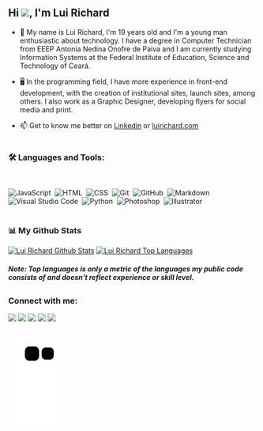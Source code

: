 
<h2 align="left">Hi <img src="https://raw.githubusercontent.com/MartinHeinz/MartinHeinz/master/wave.gif" width="30px">, I'm Lui Richard</h2>

- 📍 My name is Lui Richard, I'm 19 years old and I'm a young man enthusiastic about technology. I have a degree in Computer Technician from EEEP Antonia Nedina Onofre de Paiva and I am currently studying Information Systems at the Federal Institute of Education, Science and Technology of Ceará.

- 🖥️ In the programming field, I have more experience in front-end development, with the creation of institutional sites, launch sites, among others. I also work as a Graphic Designer, developing flyers for social media and print.

- 📫 Get to know me better on <a href="https://www.linkedin.com/in/luirichardsilvalima/">Linkedin</a> or <a href="https://www.luirichard.com">luirichard.com</a>

#

### 🛠 Languages and Tools:

<br>

![JavaScript](https://img.shields.io/badge/-JavaScript-05122A?style=flat&logo=javascript)&nbsp;
![HTML](https://img.shields.io/badge/-HTML-05122A?style=flat&logo=HTML5)&nbsp;
![CSS](https://img.shields.io/badge/-CSS-05122A?style=flat&logo=CSS3&logoColor=1572B6)&nbsp;
![Git](https://img.shields.io/badge/-Git-05122A?style=flat&logo=git)&nbsp;
![GitHub](https://img.shields.io/badge/-GitHub-05122A?style=flat&logo=github)&nbsp;
![Markdown](https://img.shields.io/badge/-Markdown-05122A?style=flat&logo=markdown)&nbsp;
![Visual Studio Code](https://img.shields.io/badge/-Visual%20Studio%20Code-05122A?style=flat&logo=visual-studio-code&logoColor=007ACC)&nbsp;
![Python](https://img.shields.io/badge/-Python-05122A?style=flat&logo=python&logoColor=007ACC)&nbsp;
![Photoshop](https://img.shields.io/badge/-Photoshop-05122A?style=flat&logo=adobe-photoshop&logoColor=0006ff)&nbsp;
![Illustrator](https://img.shields.io/badge/-Illustrator-05122A?style=flat&logo=adobe-illustrator&logoColor=d96100)&nbsp;

#

### 📊 My Github Stats

<div>
  <a href="https://github.com/luideveloper/luideveloper.git"><img alt="Lui Richard Github Stats" height="180em" src="https://github-readme-stats.vercel.app/api?username=luideveloper&show_icons=true&count_private=true&theme=react&hide_border=true&bg_color=0D1117" /></a>
  <a href="https://github.com/luideveloper/luideveloper.git"><img alt="Lui Richard Top Languages" height="180em" src="https://github-readme-stats.vercel.app/api/top-langs/?username=luideveloper&langs_count=8&count_private=true&layout=compact&theme=react&hide_border=true&bg_color=0D1117" /></a>
<div>
 
 ##### <b>Note:</b> Top languages is only a metric of the languages my public code consists of and doesn't reflect experience or skill level.

##
 
### Connect with me:
 
<p align="left">
  <a href="https://www.linkedin.com/in/luirichardsilvalima/" target="_blank"><img src="https://img.shields.io/badge/-LinkedIn-%230077B5?style=for-the-badge&logo=linkedin&logoColor=white" target="_blank"></a>
  <a href="https://instagram.com/luideveloper" target="_blank"><img src="https://img.shields.io/badge/-Instagram-%23E4405F?style=for-the-badge&logo=instagram&logoColor=white" target="_blank"></a>
  <a href = "https://www.behance.net/luirichard"><img src="https://img.shields.io/badge/-behance-%230077B5?style=for-the-badge&logo=behance&logoColor=white" target="_blank"></a>
 <a href="https://discord.gg/wagxzStdcR" target="_blank"><img src="https://img.shields.io/badge/Discord-7289DA?style=for-the-badge&logo=discord&logoColor=white" target="_blank"></a> 
  <a href = "mailto:contato@luirichard.com"><img src="https://img.shields.io/badge/-Gmail-%23333?style=for-the-badge&logo=gmail&logoColor=white" target="_blank"></a>
</p>
 
 ![Snake animation](https://github.com/luideveloper/luideveloper/blob/output/github-contribution-grid-snake.svg)

